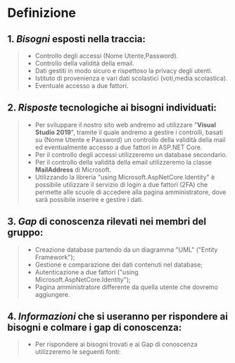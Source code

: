 # Definizione

## 1. *Bisogni* esposti nella traccia:
> - Controllo degli accessi (Nome Utente,Password).
> - Controllo della validità della email.
> - Dati gestiti in modo sicuro e rispettoso la privacy degli utenti.
> - Istituto di provenienza e vari dati scolastici (voti,media scolastica).
> - Eventuale accesso a due fattori.

## 2. *Risposte* tecnologiche ai bisogni individuati:
> - Per sviluppare il nostro sito web andremo ad utilizzare "**Visual Studio 2019**", tramite il quale  andremo a gestire i controlli, basati su (Nome Utente e Password) un controllo della validità della mail ed eventualmente accesso a due fattori in ASP.NET Core.
> - Per il controllo degli accessi utilizzeremo un database secondario.
> - Per il controllo della validità della email utilizzeremo la classe **MailAddress** di Microsoft.
> - Utilizzando la libreria "using Microsoft.AspNetCore.Identity" è possibile utilizzare il servizio di login a due fattori (2FA) che permette alle scuole di accedere alla pagina amministratore, dove sarà possibile inserire e gestire i dati.

## 3. *Gap* di conoscenza rilevati nei membri del gruppo:
> - Creazione database partendo da un diagramma "UML" ("Entity Framework");
> -	Gestione e comparazione dei dati contenuti nel database;
> - Autenticazione a due fattori ("using Microsoft.AspNetCore.Identity");
> - Pagina amministratore differente da quella utente che dovremo aggiungere.

## 4. *Informazioni* che si useranno per rispondere ai bisogni e colmare i gap di conoscenza:
> - Per rispondere ai bisogni trovati e ai Gap di conoscenza utilizzeremo le seguenti fonti:






